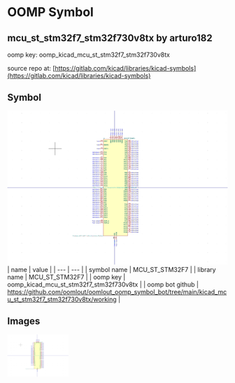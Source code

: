 # OOMP Symbol  
## mcu_st_stm32f7_stm32f730v8tx  by arturo182  
  
oomp key: oomp_kicad_mcu_st_stm32f7_stm32f730v8tx  
  
source repo at: [https://gitlab.com/kicad/libraries/kicad-symbols](https://gitlab.com/kicad/libraries/kicad-symbols)  
## Symbol  
  
[![working.png](working_600.png)](working.png)  
| name | value | 
| --- | --- | 
| symbol name | MCU_ST_STM32F7 | 
| library name | MCU_ST_STM32F7 | 
| oomp key | oomp_kicad_mcu_st_stm32f7_stm32f730v8tx | 
| oomp bot github | https://github.com/oomlout/oomlout_oomp_symbol_bot/tree/main/kicad_mcu_st_stm32f7_stm32f730v8tx/working | 
## Images  
  
[![working.png](working_140.png)](working.png)  

